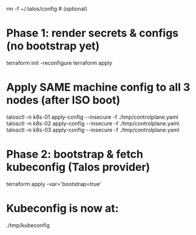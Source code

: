 rm -f ~/.talos/config # (optional)

# Phase 1: render secrets & configs (no bootstrap yet)

terraform init -reconfigure
terraform apply

# Apply SAME machine config to all 3 nodes (after ISO boot)

talosctl -n k8s-01 apply-config --insecure -f ./tmp/controlplane.yaml
talosctl -n k8s-02 apply-config --insecure -f ./tmp/controlplane.yaml
talosctl -n k8s-03 apply-config --insecure -f ./tmp/controlplane.yaml

# Phase 2: bootstrap & fetch kubeconfig (Talos provider)

terraform apply -var='bootstrap=true'

# Kubeconfig is now at:

./tmp/kubeconfig
